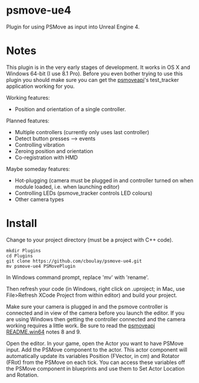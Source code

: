 # psmove-ue4

Plugin for using PSMove as input into Unreal Engine 4.

# Notes

This plugin is in the very early stages of development. It works in OS X and Windows 64-bit (I use 8.1 Pro). Before you even bother trying to use this plugin you should make sure you can get the [psmoveapi](https://github.com/cboulay/psmoveapi)'s test_tracker application working for you.

Working features:

- Position and orientation of a single controller.

Planned features:

- Multiple controllers (currently only uses last controller)
- Detect button presses —> events
- Controlling vibration
- Zeroing position and orientation
- Co-registration with HMD

Maybe someday features:

- Hot-plugging (camera must be plugged in and controller turned on when module loaded, i.e. when launching editor)
- Controlling LEDs (psmove_tracker controls LED colours)
- Other camera types

# Install

Change to your project directory (must be a project with C++ code).

```
mkdir Plugins
cd Plugins
git clone https://github.com/cboulay/psmove-ue4.git
mv psmove-ue4 PSMovePlugin
```

In Windows command prompt, replace 'mv' with 'rename'.

Then refresh your code (in Windows, right click on .uproject; in Mac, use File>Refresh XCode Project from within editor) and build your project.

Make sure your camera is plugged in and the psmove controller is connected and in view of the camera before you launch the editor. If you are using Windows then getting the controller connected and the camera working requires a little work. Be sure to read the [psmoveapi README.win64](https://github.com/cboulay/psmoveapi/blob/master/README.win64) notes 8 and 9.

Open the editor. In your game, open the Actor you want to have PSMove input. Add the PSMove component to the actor. This actor component will automatically update its variables Position (FVector, in cm) and Rotator (FRot) from the PSMove on each tick. You can access these variables off the PSMove component in blueprints and use them to Set Actor Location and Rotation.